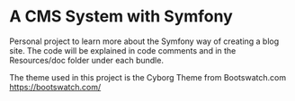 A CMS System with Symfony
========================
Personal project to learn more about the Symfony way
of creating a blog site. The code will be explained in
code comments and in the Resources/doc folder under each bundle.

The theme used in this project is the Cyborg Theme from Bootswatch.com
https://bootswatch.com/


